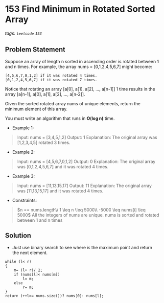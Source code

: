 # 153 Find Minimum in Rotated Sorted Array
###### tags: `leetcode` `153`
## Problem Statement
Suppose an array of length n sorted in ascending order is rotated between 1 and n times. For example, the array nums = [0,1,2,4,5,6,7] might become:
```
[4,5,6,7,0,1,2] if it was rotated 4 times.
[0,1,2,4,5,6,7] if it was rotated 7 times.
```
Notice that rotating an array [a[0], a[1], a[2], ..., a[n-1]] 1 time results in the array [a[n-1], a[0], a[1], a[2], ..., a[n-2]].

Given the sorted rotated array nums of unique elements, return the minimum element of this array.

You must write an algorithm that runs in **O(log n)** time.

- Example 1:

> Input: nums = [3,4,5,1,2]
Output: 1
Explanation: The original array was [1,2,3,4,5] rotated 3 times.
- Example 2:

> Input: nums = [4,5,6,7,0,1,2]
Output: 0
Explanation: The original array was [0,1,2,4,5,6,7] and it was rotated 4 times.
- Example 3:

> Input: nums = [11,13,15,17]
Output: 11
Explanation: The original array was [11,13,15,17] and it was rotated 4 times. 
 
- Constraints:

> $n == nums.length\\
1 \leq n \leq 5000\\
-5000 \leq nums[i] \leq 5000$
All the integers of nums are unique.
nums is sorted and rotated between 1 and n times
## Solution
- Just use binary search to see where is the maximum point and return the next element.
```cpp=
while (l< r)
{
    m= (l+ r)/ 2;
    if (nums[l]< nums[m])
        l= m;
    else
        r= m;
}
return (++l>= nums.size())? nums[0]: nums[l];
```